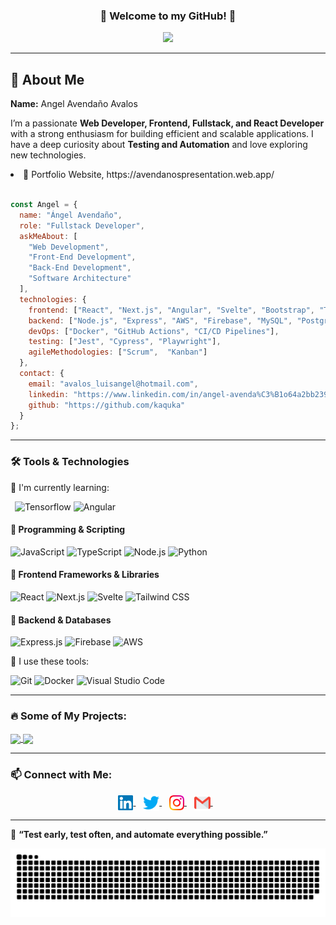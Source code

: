 ### <p align="center">🚀 Welcome to my GitHub! 🚀</p>

<p align="center">
  <img src="https://readme-typing-svg.herokuapp.com?font=Fira+Code&weight=600&color=00FF99&size=22&center=true&vCenter=true&lines=Web+Developer+%7C+Front-End+Developer;UX/UI+Preacher;Exploring+Testing+Frameworks+%26+Methodologies;Continuous+Learning+%26+Innovation" />
</p>

---

## 🚀 About Me
**Name:** Angel Avendaño Avalos 

I’m a passionate **Web Developer, Frontend, Fullstack, and React Developer** with a strong enthusiasm for building efficient and scalable applications. I have a deep curiosity about **Testing and Automation** and love exploring new technologies.

<li>🧐 Portfolio Website, https://avendanospresentation.web.app/</li>
<br>

```javascript
const Angel = {
  name: "Ángel Avendaño",
  role: "Fullstack Developer",
  askMeAbout: [
    "Web Development", 
    "Front-End Development", 
    "Back-End Development", 
    "Software Architecture"
  ],
  technologies: {
    frontend: ["React", "Next.js", "Angular", "Svelte", "Bootstrap", "Tailwind CSS"],
    backend: ["Node.js", "Express", "AWS", "Firebase", "MySQL", "PostgreSQL", "MongoDB"],
    devOps: ["Docker", "GitHub Actions", "CI/CD Pipelines"],
    testing: ["Jest", "Cypress", "Playwright"],
    agileMethodologies: ["Scrum",  "Kanban"]
  },
  contact: {
    email: "avalos_luisangel@hotmail.com",
    linkedin: "https://www.linkedin.com/in/angel-avenda%C3%B1o64a2bb239",
    github: "https://github.com/kaquka"
  }
};

```

---

### 🛠️ Tools & Technologies

🌱 I'm currently learning:

&ensp;![Tensorflow](https://img.shields.io/badge/-Tensorflow-000000?style=flat-square&logo=Tensorflow)
![Angular](https://img.shields.io/badge/-Angular-DD0031?style=flat-square&logo=angular&logoColor=white)


#### 🔹 Programming & Scripting
![JavaScript](https://img.shields.io/badge/-JavaScript-F7DF1E?style=flat-square&logo=javascript&logoColor=black)
![TypeScript](https://img.shields.io/badge/-TypeScript-3178C6?style=flat-square&logo=typescript&logoColor=white)
![Node.js](https://img.shields.io/badge/-Node.js-339933?style=flat-square&logo=node.js&logoColor=white)
![Python](https://img.shields.io/badge/-Python-3776AB?style=flat-square&logo=python&logoColor=white)

#### 🔹 Frontend Frameworks & Libraries
![React](https://img.shields.io/badge/-React-61DAFB?style=flat-square&logo=react&logoColor=black)
![Next.js](https://img.shields.io/badge/-Next.js-000000?style=flat-square&logo=next.js&logoColor=white)
![Svelte](https://img.shields.io/badge/-Svelte-FF3E00?style=flat-square&logo=svelte&logoColor=white)
![Tailwind CSS](https://img.shields.io/badge/-TailwindCSS-38B2AC?style=flat-square&logo=tailwind-css&logoColor=white)

#### 🔹 Backend & Databases
![Express.js](https://img.shields.io/badge/-Express.js-000000?style=flat-square&logo=express&logoColor=white)
![Firebase](https://img.shields.io/badge/-Firebase-FFCA28?style=flat-square&logo=firebase&logoColor=black)
![AWS](https://img.shields.io/badge/-AWS-232F3E?style=flat-square&logo=amazon-aws&logoColor=white)

:rocket: I use these tools:

![Git](https://img.shields.io/badge/-Git-3E2C00?style=flat-square&logo=Git)
![Docker](https://img.shields.io/badge/-Docker-384D54?style=flat-square&logo=Docker)
![Visual Studio Code](https://img.shields.io/badge/-VsCode-2C2C32?style=flat-square&logo=visual-studio-code&logoColor=0078D7)

---

### 🔥 Some of My Projects:
<a href="https://github.com/kaquka/conektaBUAP">
  <img align="center" src="https://github-readme-stats.vercel.app/api/pin/?username=kaquka&repo=conektaBUAP&theme=onedark" />
</a>    
<a href="https://github.com/kaquka/battleshipProject">
  <img align="center" src="https://github-readme-stats.vercel.app/api/pin/?username=kaquka&repo=battleshipProject&theme=onedark"/>
</a>

---

### 📫 Connect with Me:
<p align="center">
<a href="www.linkedin.com/in/angel-avendaño-avalos" target="_blank">
  <img align="center" alt="Angel Avendaño Avalos | Linkedin" width="24px" src="https://github.com/SatYu26/SatYu26/blob/master/Assets/Linkedin.svg" />
</a> &nbsp;&nbsp;
<a href="https://x.com/qwerty_078" target="_blank">
  <img align="center" alt="Angel Avendaño | Twitter" width="26px" src="https://github.com/SatYu26/SatYu26/blob/master/Assets/Twitter.svg" />
</a> &nbsp;&nbsp;
<a href="https://www.instagram.com/fkk.av/" target="_blank">
  <img align="center" alt="Angel Avendaño | Instagram" width="24px" src="https://github.com/SatYu26/SatYu26/blob/master/Assets/Instagram.svg" />
</a> &nbsp;&nbsp;
<a href="mailto:avalos_luisangel@hotmail.com" >
  <img align="center" alt="Angel Avendaño Avalos | Gmail" width="26px" src="https://github.com/SatYu26/SatYu26/blob/master/Assets/Gmail.svg" />
</a> &nbsp;&nbsp;
</p>

---

🎯 **“Test early, test often, and automate everything possible.”**

<p align="center">
  <img src="https://github.com/DHANOLA/DHANOLA/raw/output/github-contribution-grid-snake.svg" alt="snake"></center>
</p>

